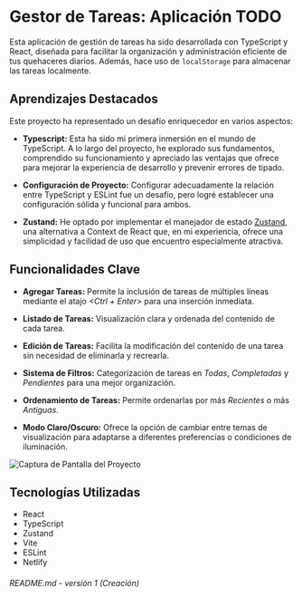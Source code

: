 # Gestor de Tareas: Aplicación TODO

Esta aplicación de gestión de tareas ha sido desarrollada con TypeScript y React, diseñada para facilitar la organización y administración eficiente de tus quehaceres diarios. Además, hace uso de `localStorage` para almacenar las tareas localmente.

## Aprendizajes Destacados

Este proyecto ha representado un desafío enriquecedor en varios aspectos:

- **Typescript:** Esta ha sido mi primera inmersión en el mundo de TypeScript. A lo largo del proyecto, he explorado sus fundamentos, comprendido su funcionamiento y apreciado las ventajas que ofrece para mejorar la experiencia de desarrollo y prevenir errores de tipado.
  
- **Configuración de Proyecto:** Configurar adecuadamente la relación entre TypeScript y ESLint fue un desafío, pero logré establecer una configuración sólida y funcional para ambos.

- **Zustand:** He optado por implementar el manejador de estado [Zustand](https://zustand-demo.pmnd.rs/), una alternativa a Context de React que, en mi experiencia, ofrece una simplicidad y facilidad de uso que encuentro especialmente atractiva.

## Funcionalidades Clave

- **Agregar Tareas:** Permite la inclusión de tareas de múltiples líneas mediante el atajo *<Ctrl + Enter>* para una inserción inmediata.
  
- **Listado de Tareas:** Visualización clara y ordenada del contenido de cada tarea.
  
- **Edición de Tareas:** Facilita la modificación del contenido de una tarea sin necesidad de eliminarla y recrearla.

- **Sistema de Filtros:** Categorización de tareas en *Todas*, *Completadas* y *Pendientes* para una mejor organización.
  
- **Ordenamiento de Tareas:** Permite ordenarlas por más *Recientes* o más *Antiguas*.
  
- **Modo Claro/Oscuro:** Ofrece la opción de cambiar entre temas de visualización para adaptarse a diferentes preferencias o condiciones de iluminación.

![Captura de Pantalla del Proyecto](https://github.com/Castamor/listado-tareas-ts/assets/141193208/f557c9a1-3e33-4f87-9a06-ea277f672ea8)

## Tecnologías Utilizadas

- React
- TypeScript
- Zustand
- Vite
- ESLint
- Netlify

###### README.md - versión 1 (Creación)

